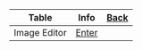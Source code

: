 |Table|Info|[Back](https://dtr1567.github.io)|
|-----|----|-----------------------------------|
|Image Editor|[Enter](https://dtr1567.github.io/ImageEditor.html)||
